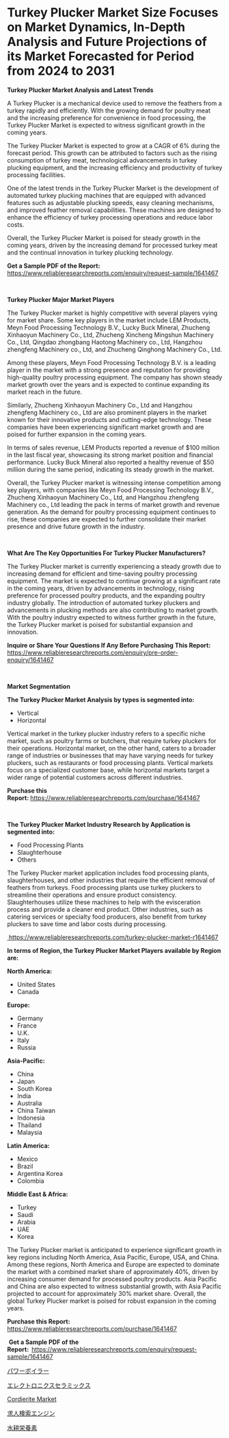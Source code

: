 <p><h1>Turkey Plucker Market Size Focuses on Market Dynamics, In-Depth Analysis and Future Projections of its Market Forecasted for Period from 2024 to 2031</h1></p><p><strong>Turkey Plucker Market Analysis and Latest Trends</strong></p>
<p><p>A Turkey Plucker is a mechanical device used to remove the feathers from a turkey rapidly and efficiently. With the growing demand for poultry meat and the increasing preference for convenience in food processing, the Turkey Plucker Market is expected to witness significant growth in the coming years.</p><p>The Turkey Plucker Market is expected to grow at a CAGR of 6% during the forecast period. This growth can be attributed to factors such as the rising consumption of turkey meat, technological advancements in turkey plucking equipment, and the increasing efficiency and productivity of turkey processing facilities. </p><p>One of the latest trends in the Turkey Plucker Market is the development of automated turkey plucking machines that are equipped with advanced features such as adjustable plucking speeds, easy cleaning mechanisms, and improved feather removal capabilities. These machines are designed to enhance the efficiency of turkey processing operations and reduce labor costs.</p><p>Overall, the Turkey Plucker Market is poised for steady growth in the coming years, driven by the increasing demand for processed turkey meat and the continual innovation in turkey plucking technology.</p></p>
<p><strong>Get a Sample PDF of the Report:&nbsp;</strong> <a href="https://www.reliableresearchreports.com/enquiry/request-sample/1641467">https://www.reliableresearchreports.com/enquiry/request-sample/1641467</a></p>
<p>&nbsp;</p>
<p><strong>Turkey Plucker Major Market Players</strong></p>
<p><p>The Turkey Plucker market is highly competitive with several players vying for market share. Some key players in the market include LEM Products, Meyn Food Processing Technology B.V., Lucky Buck Mineral, Zhucheng Xinhaoyun Machinery Co., Ltd, Zhucheng Xincheng Mingshun Machinery Co., Ltd, Qingdao zhongbang Haotong Machinery co., Ltd, Hangzhou zhengfeng Machinery co., Ltd, and Zhucheng Qinghong Machinery Co., Ltd.</p><p>Among these players, Meyn Food Processing Technology B.V. is a leading player in the market with a strong presence and reputation for providing high-quality poultry processing equipment. The company has shown steady market growth over the years and is expected to continue expanding its market reach in the future.</p><p>Similarly, Zhucheng Xinhaoyun Machinery Co., Ltd and Hangzhou zhengfeng Machinery co., Ltd are also prominent players in the market known for their innovative products and cutting-edge technology. These companies have been experiencing significant market growth and are poised for further expansion in the coming years.</p><p>In terms of sales revenue, LEM Products reported a revenue of $100 million in the last fiscal year, showcasing its strong market position and financial performance. Lucky Buck Mineral also reported a healthy revenue of $50 million during the same period, indicating its steady growth in the market.</p><p>Overall, the Turkey Plucker market is witnessing intense competition among key players, with companies like Meyn Food Processing Technology B.V., Zhucheng Xinhaoyun Machinery Co., Ltd, and Hangzhou zhengfeng Machinery co., Ltd leading the pack in terms of market growth and revenue generation. As the demand for poultry processing equipment continues to rise, these companies are expected to further consolidate their market presence and drive future growth in the industry.</p></p>
<p>&nbsp;</p>
<p><strong>What Are The Key Opportunities For Turkey Plucker Manufacturers?</strong></p>
<p><p>The Turkey Plucker market is currently experiencing a steady growth due to increasing demand for efficient and time-saving poultry processing equipment. The market is expected to continue growing at a significant rate in the coming years, driven by advancements in technology, rising preference for processed poultry products, and the expanding poultry industry globally. The introduction of automated turkey pluckers and advancements in plucking methods are also contributing to market growth. With the poultry industry expected to witness further growth in the future, the Turkey Plucker market is poised for substantial expansion and innovation.</p></p>
<p><strong>Inquire or Share Your Questions If Any Before Purchasing This Report:</strong> <a href="https://www.reliableresearchreports.com/enquiry/pre-order-enquiry/1641467">https://www.reliableresearchreports.com/enquiry/pre-order-enquiry/1641467</a></p>
<p>&nbsp;</p>
<p><strong>Market Segmentation</strong></p>
<p><strong>The Turkey Plucker Market Analysis by types is segmented into:</strong></p>
<p><ul><li>Vertical</li><li>Horizontal</li></ul></p>
<p><p>Vertical market in the turkey plucker industry refers to a specific niche market, such as poultry farms or butchers, that require turkey pluckers for their operations. Horizontal market, on the other hand, caters to a broader range of industries or businesses that may have varying needs for turkey pluckers, such as restaurants or food processing plants. Vertical markets focus on a specialized customer base, while horizontal markets target a wider range of potential customers across different industries.</p></p>
<p><strong>Purchase this Report:&nbsp;</strong><a href="https://www.reliableresearchreports.com/purchase/1641467">https://www.reliableresearchreports.com/purchase/1641467</a></p>
<p>&nbsp;</p>
<p><strong>The Turkey Plucker Market Industry Research by Application is segmented into:</strong></p>
<p><ul><li>Food Processing Plants</li><li>Slaughterhouse</li><li>Others</li></ul></p>
<p><p>The Turkey Plucker market application includes food processing plants, slaughterhouses, and other industries that require the efficient removal of feathers from turkeys. Food processing plants use turkey pluckers to streamline their operations and ensure product consistency. Slaughterhouses utilize these machines to help with the evisceration process and provide a cleaner end product. Other industries, such as catering services or specialty food producers, also benefit from turkey pluckers to save time and labor costs during processing.</p></p>
<p><a href="https://www.reliableresearchreports.com/turkey-plucker-market-r1641467">&nbsp;https://www.reliableresearchreports.com/turkey-plucker-market-r1641467</a></p>
<p><strong>In terms of Region, the Turkey Plucker Market Players available by Region are:</strong></p>
<p>
    <p> <strong> North America: </strong>
        <ul>
            <li>United States</li>
            <li>Canada</li>
        </ul>
        </p> 
    <p> <strong> Europe: </strong>
        <ul>
            <li>Germany</li>
            <li>France</li>
            <li>U.K.</li>
            <li>Italy</li>
            <li>Russia</li>
        </ul>
        </p> 
    <p> <strong> Asia-Pacific: </strong>
        <ul>
            <li>China</li>
            <li>Japan</li>
            <li>South Korea</li>
            <li>India</li>
            <li>Australia</li>
            <li>China Taiwan</li>
            <li>Indonesia</li>
            <li>Thailand</li>
            <li>Malaysia</li>
        </ul>
        </p> 
    <p> <strong> Latin America: </strong>
        <ul>
            <li>Mexico</li>
            <li>Brazil</li>
            <li>Argentina Korea</li>
            <li>Colombia</li>
        </ul>
        </p> 
    <p> <strong> Middle East & Africa: </strong>
        <ul>
            <li>Turkey</li>
            <li>Saudi</li>
            <li>Arabia</li>
            <li>UAE</li>
            <li>Korea</li>
        </ul>
    </p>
    </p>
<p><p>The Turkey Plucker market is anticipated to experience significant growth in key regions including North America, Asia Pacific, Europe, USA, and China. Among these regions, North America and Europe are expected to dominate the market with a combined market share of approximately 40%, driven by increasing consumer demand for processed poultry products. Asia Pacific and China are also expected to witness substantial growth, with Asia Pacific projected to account for approximately 30% market share. Overall, the global Turkey Plucker market is poised for robust expansion in the coming years.</p></p>
<p><strong>Purchase this Report: </strong><a href="https://www.reliableresearchreports.com/purchase/1641467">https://www.reliableresearchreports.com/purchase/1641467</a></p>
<p>&nbsp;<strong>Get a Sample PDF of the Report:&nbsp;&nbsp;</strong><a href="https://www.reliableresearchreports.com/enquiry/request-sample/1641467">https://www.reliableresearchreports.com/enquiry/request-sample/1641467</a></p>
<p><strong></strong></p>
<p><p><a href="https://github.com/luffiazaza/Market-Research-Report-List-1/blob/main/774527237170.md">パワーボイラー</a></p><p><a href="https://medium.com/@laceyzemlak1/%E9%9B%BB%E5%AD%90%E3%82%BB%E3%83%A9%E3%83%9F%E3%83%83%E3%82%AF%E3%82%B9%E5%B8%82%E5%A0%B4%E3%81%AE%E5%B1%95%E6%9C%9B-%E6%A5%AD%E7%95%8C%E6%A6%82%E6%B3%81%E3%81%A8%E4%BA%88%E6%B8%AC-2024%E5%B9%B4%E3%81%8B%E3%82%892031%E5%B9%B4-01da381ce054">エレクトロニクスセラミックス</a></p><p><a href="https://issuu.com/reportprime-2/docs/cordierite-market-size-2030.pptx">Cordierite Market</a></p><p><a href="https://github.com/one-cool-chick/Market-Research-Report-List-1/blob/main/155833337171.md">求人検索エンジン</a></p><p><a href="https://medium.com/@alexsania91/%E6%B0%B4%E8%80%95%E6%A0%BD%E5%9F%B9%E6%A0%84%E9%A4%8A%E7%B4%A0%E5%B8%82%E5%A0%B4-%E6%88%90%E5%8A%9F%E3%81%99%E3%82%8B%E3%83%93%E3%82%B8%E3%83%8D%E3%82%B9%E6%88%A6%E7%95%A5%E3%81%AE%E9%8D%B52031%E5%B9%B4%E3%81%BE%E3%81%A7%E3%81%AE%E4%BA%88%E6%B8%AC-b0683563e21c">水耕栄養素</a></p></p>